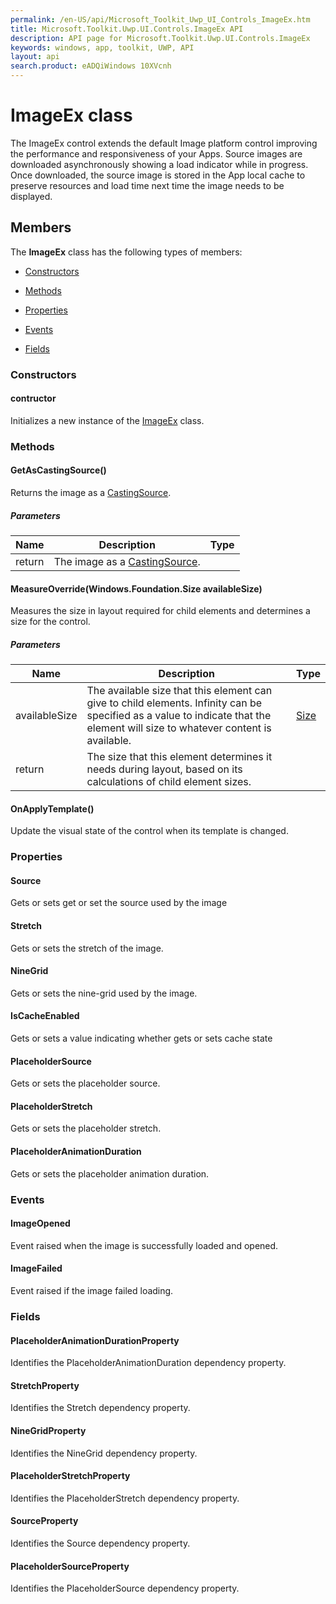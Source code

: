 ```yaml
---
permalink: /en-US/api/Microsoft_Toolkit_Uwp_UI_Controls_ImageEx.htm
title: Microsoft.Toolkit.Uwp.UI.Controls.ImageEx API 
description: API page for Microsoft.Toolkit.Uwp.UI.Controls.ImageEx
keywords: windows, app, toolkit, UWP, API
layout: api
search.product: eADQiWindows 10XVcnh
---
```



# ImageEx class

The ImageEx control extends the default Image platform control improving the performance and responsiveness of your Apps. Source images are downloaded asynchronously showing a load indicator while in progress. Once downloaded, the source image is stored in the App local cache to preserve resources and load time next time the image needs to be displayed.

## Members

The **ImageEx** class has the following types of members:

* [Constructors](#Constructors)

* [Methods](#Methods)

* [Properties](#Properties)

* [Events](#Events)

* [Fields](#Fields)

### Constructors

#### contructor

Initializes a new instance of the [ImageEx](Microsoft_Toolkit_Uwp_UI_Controls_ImageEx.htm) class.



### Methods

#### GetAsCastingSource()

Returns the image as a [CastingSource](https://msdn.microsoft.com/library/windows/apps/Windows.Media.Casting.CastingSource).

##### Parameters



| Name | Description | Type || --- | --- | --- || return |The image as a [CastingSource](https://msdn.microsoft.com/library/windows/apps/Windows.Media.Casting.CastingSource). |


#### MeasureOverride(Windows.Foundation.Size availableSize)

Measures the size in layout required for child elements and determines a size for the control.

##### Parameters



| Name | Description | Type || --- | --- | --- || availableSize | The available size that this element can give to child elements. Infinity can be specified as a value to indicate that the element will size to whatever content is available. | [Size](https://msdn.microsoft.com/library/windows/apps/Windows.Foundation.Size) || return |The size that this element determines it needs during layout, based on its calculations of child element sizes. |


#### OnApplyTemplate()

Update the visual state of the control when its template is changed.



### Properties

#### Source

Gets or sets get or set the source used by the image



#### Stretch

Gets or sets the stretch of the image.



#### NineGrid

Gets or sets the nine-grid used by the image.



#### IsCacheEnabled

Gets or sets a value indicating whether gets or sets cache state



#### PlaceholderSource

Gets or sets the placeholder source.



#### PlaceholderStretch

Gets or sets the placeholder stretch.



#### PlaceholderAnimationDuration

Gets or sets the placeholder animation duration.



### Events

#### ImageOpened

Event raised when the image is successfully loaded and opened.



#### ImageFailed

Event raised if the image failed loading.



### Fields

#### PlaceholderAnimationDurationProperty

Identifies the PlaceholderAnimationDuration dependency property.



#### StretchProperty

Identifies the Stretch dependency property.



#### NineGridProperty

Identifies the NineGrid dependency property.



#### PlaceholderStretchProperty

Identifies the PlaceholderStretch dependency property.



#### SourceProperty

Identifies the Source dependency property.



#### PlaceholderSourceProperty

Identifies the PlaceholderSource dependency property.


